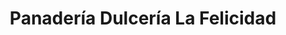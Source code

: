 ---
title: "Panadería Dulcería La Felicidad"
url: /la-chorrera/panaderia-dulceria-la-felicidad/
shop: Bäckerei
---